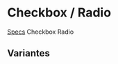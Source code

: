 # Checkbox / Radio
[Specs](https://www.sketch.com/s/6034ddd9-a0d3-4844-adda-bd4c821f24b1/a/aK34ez)
<GithubLink componentPath="Form/Checkbox.vue">Checkbox</GithubLink>
<GithubLink componentPath="Form/Radio.vue">Radio</GithubLink>
<GithubLink docPath="form/CheckboxRadio.md" />

## Variantes

<Checkbox-VariantsExample />

<GithubLink examplePath="Checkbox/VariantsExample.vue" />
